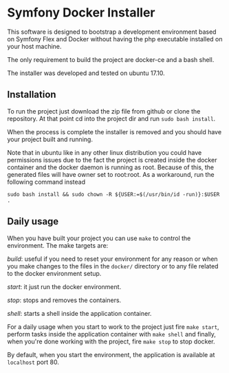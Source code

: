 # Symfony Docker Installer
This software is designed to bootstrap a development environment based on Symfony Flex and Docker without having the php executable installed on your host machine.

The only requirement to build the project are docker-ce and a bash shell.

The installer was developed and tested on ubuntu 17.10.

## Installation
To run the project just download the zip file from github or clone the repository. At that point cd into the project dir and run `sudo bash install`.

When the process is complete the installer is removed and you should have your project built and running.

Note that in ubuntu like in any other linux distribution you could have permissions issues due to the fact the project is created inside the docker container and the docker daemon is running as root. Because of this, the generated files will have owner set to root:root. As a workaround, run the following command instead

```sudo bash install && sudo chown -R ${USER:=$(/usr/bin/id -run)}:$USER .```


## Daily usage
When you have built your project you can use `make` to control the environment. The make targets are:

*build*: useful if you need to reset your environment for any reason or when you make changes to the files in the `docker/` directory or to any file related to the docker environment setup.

*start*: it just run the docker environment.

*stop*: stops and removes the containers.

*shell*: starts a shell inside the application container.


For a daily usage when you start to work to the project just fire `make start`, perform tasks inside the application container with `make shell` and finally, when you're done working with the project, fire `make stop` to stop docker.

By default, when you start the environment, the application is available at `localhost` port 80.
